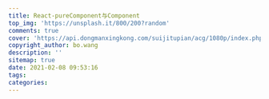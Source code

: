 ```yaml
---
title: React-pureComponent与Component
top_img: 'https://unsplash.it/800/200?random'
comments: true
cover: 'https://api.dongmanxingkong.com/suijitupian/acg/1080p/index.php'
copyright_author: bo.wang
description: ''
sitemap: true
date: 2021-02-08 09:53:16
tags:
categories:
---
```


